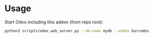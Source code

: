 # Usage

Start Odoo including this addon (from repo root):

```bash
python3 scripts/odoo_web_server.py --db-name mydb --addon barcodes
```
